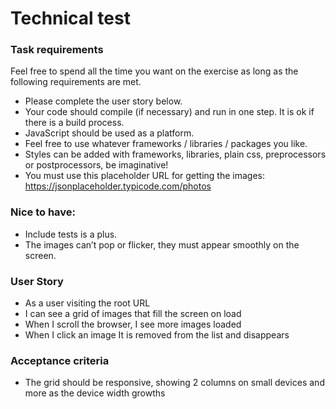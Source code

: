 # Technical test

### Task requirements
Feel free to spend all the time you want on the exercise as long as the following requirements are met.
- Please complete the user story below.
- Your code should compile (if necessary) and run in one step. It is ok if there is a build process.
- JavaScript should be used as a platform.
- Feel free to use whatever frameworks / libraries / packages you like.
- Styles can be added with frameworks, libraries, plain css, preprocessors or postprocessors, be imaginative!
- You must use this placeholder URL for getting the images: https://jsonplaceholder.typicode.com/photos

### Nice to have:
- Include tests is a plus.
- The images can’t pop or flicker, they must appear smoothly on the screen.

### User Story
- As a user visiting the root URL
- I can see a grid of images that fill the screen on load
- When I scroll the browser, I see more images loaded
- When I click an image It is removed from the list and disappears

### Acceptance criteria
- The grid should be responsive, showing 2 columns on small devices and more as the device width growths


